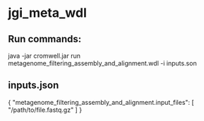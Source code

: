 # jgi_meta_wdl

## Run commands:
java -jar cromwell.jar run metagenome_filtering_assembly_and_alignment.wdl -i inputs.son

## inputs.json
{
  "metagenome_filtering_assembly_and_alignment.input_files": [
    "/path/to/file.fastq.gz"
  ]
}
